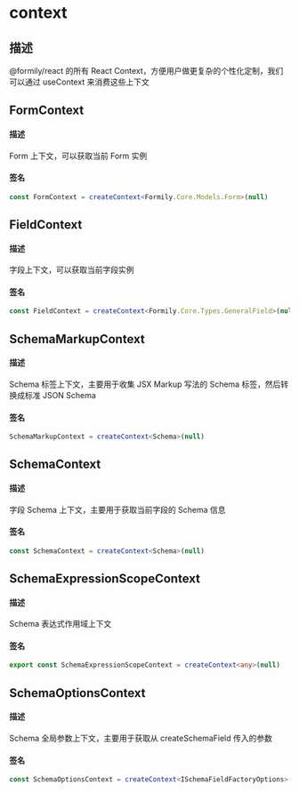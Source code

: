 # context

## 描述

@formily/react 的所有 React Context，方便用户做更复杂的个性化定制，我们可以通过 useContext 来消费这些上下文

## FormContext

#### 描述

Form 上下文，可以获取当前 Form 实例

#### 签名

```ts
const FormContext = createContext<Formily.Core.Models.Form>(null)
```

## FieldContext

#### 描述

字段上下文，可以获取当前字段实例

#### 签名

```ts
const FieldContext = createContext<Formily.Core.Types.GeneralField>(null)
```

## SchemaMarkupContext

#### 描述

Schema 标签上下文，主要用于收集 JSX Markup 写法的 Schema 标签，然后转换成标准 JSON Schema

#### 签名

```ts
SchemaMarkupContext = createContext<Schema>(null)
```

## SchemaContext

#### 描述

字段 Schema 上下文，主要用于获取当前字段的 Schema 信息

#### 签名

```ts
const SchemaContext = createContext<Schema>(null)
```

## SchemaExpressionScopeContext

#### 描述

Schema 表达式作用域上下文

#### 签名

```ts
export const SchemaExpressionScopeContext = createContext<any>(null)
```

## SchemaOptionsContext

#### 描述

Schema 全局参数上下文，主要用于获取从 createSchemaField 传入的参数

#### 签名

```ts
const SchemaOptionsContext = createContext<ISchemaFieldFactoryOptions>(null)
```
